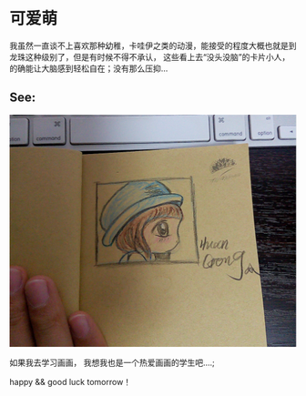 # 可爱萌

我虽然一直谈不上喜欢那种幼稚，卡哇伊之类的动漫，能接受的程度大概也就是到龙珠这种级别了，但是有时候不得不承认， 这些看上去“没头没脑”的卡片小人， 的确能让大脑感到轻松自在；没有那么压抑...

See:
---

![moe_liter_girl](/bullshit/img/moe_litte_girl.jpg)

如果我去学习画画， 我想我也是一个热爱画画的学生吧....;

happy && good luck tomorrow！
